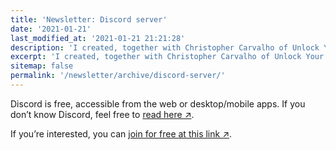 ```yaml
---
title: 'Newsletter: Discord server'
date: '2021-01-21'
last_modified_at: '2021-01-21 21:21:28'
description: 'I created, together with Christopher Carvalho of Unlock Your Sound, the Discord server “DIY Music Makers”.'
excerpt: 'I created, together with Christopher Carvalho of Unlock Your Sound, the Discord server “DIY Music Makers”. It’s a fantastic opportunity to exchange opinions, ideas, ask for advice or find new potential collaborators, all around the world.'
sitemap: false
permalink: '/newsletter/archive/discord-server/'
---
```

Discord is free, accessible from the web or desktop/mobile apps. If you don’t know Discord, feel free to [read here ↗︎](https://discord.com/safety/360044149331-What-is-Discord).

If you’re interested, you can [join for free at this link ↗︎](https://discord.gg/c4nsxVy).